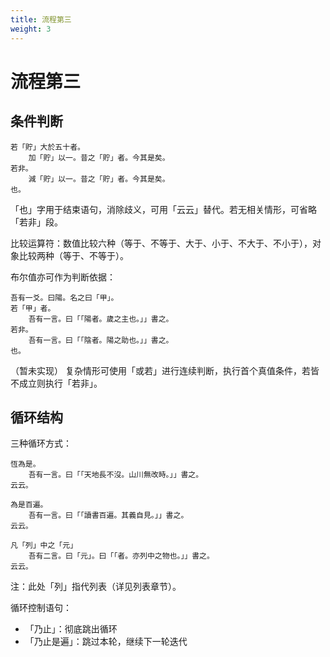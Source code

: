 ```yaml
---
title: 流程第三
weight: 3
---
```

# 流程第三

## 条件判断
```
若「貯」大於五十者。
    加「貯」以一。昔之「貯」者。今其是矣。
若非。
    減「貯」以一。昔之「貯」者。今其是矣。
也。
```
「也」字用于结束语句，消除歧义，可用「云云」替代。若无相关情形，可省略「若非」段。

比较运算符：数值比较六种（等于、不等于、大于、小于、不大于、不小于），对象比较两种（等于、不等于）。

布尔值亦可作为判断依据：
```
吾有一爻。曰陽。名之曰「甲」。
若「甲」者。
    吾有一言。曰「「陽者。歲之主也。」」書之。
若非。
    吾有一言。曰「「陰者。陽之助也。」」書之。
也。
```

（暂未实现）
复杂情形可使用「或若」进行连续判断，执行首个真值条件，若皆不成立则执行「若非」。

## 循环结构
三种循环方式：
```
恆為是。
    吾有一言。曰「「天地長不沒。山川無改時。」」書之。
云云。
```

```
為是百遍。
    吾有一言。曰「「讀書百遍。其義自見。」」書之。
云云。
```

```
凡「列」中之「元」
    吾有二言。曰「元」。曰「「者。亦列中之物也。」」書之。
云云。
```
注：此处「列」指代列表（详见列表章节）。

循环控制语句：
- 「乃止」：彻底跳出循环
- 「乃止是遍」：跳过本轮，继续下一轮迭代
